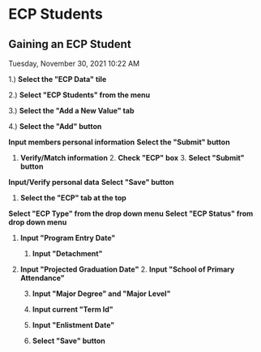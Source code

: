 # ECP Students  

## Gaining an ECP Student
Tuesday, November 30, 2021	10:22 AM

1.) **Select the "ECP Data" tile**

2.) **Select "ECP Students" from the menu**

3.) **Select the "Add a New Value" tab**
![]()

4.) **Select the "Add" button**

**Input members personal information**
**Select the "Submit" button**
1. **Verify/Match information**
	2. **Check "ECP" box**
		3. **Select "Submit" button**
![]()

**Input/Verify personal data**
**Select "Save" button**
1. **Select the "ECP" tab at the top**
![]()

**Select "ECP Type" from the drop down menu**
**Select "ECP Status" from drop down menu**
1. **Input "Program Entry Date"** 
	1. **Input "Detachment"** 
1. **Input "Projected Graduation Date"**
	2. **Input "School of Primary Attendance"**
   
	3. **Input "Major Degree" and "Major Level"**
   
	4. **Input current "Term Id"**
   
	5. **Input "Enlistment Date"**
   
	6. **Select "Save" button**